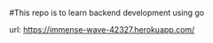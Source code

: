 #This repo is to learn backend development using go

url:  https://immense-wave-42327.herokuapp.com/

